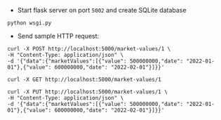 - Start flask server on port `5002` and create SQLite database
```shell
python wsgi.py
```
- Send sample HTTP request:
```shell
curl -X POST http://localhost:5000/market-values/1 \
-H "Content-Type: application/json" \
-d '{"data":{"marketValues":[{"value": 500000000,"date": "2022-01-01"},{"value": 600000000,"date": "2022-02-01"}]}}'

curl -X GET http://localhost:5000/market-values/1           

curl -X PUT http://localhost:5000/market-values/1 \
-H "Content-Type: application/json" \
-d '{"data":{"marketValues":[{"value": 500000000,"date": "2022-01-01"},{"value": 600000000,"date": "2022-02-01"}]}}'
```
